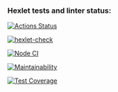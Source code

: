### Hexlet tests and linter status:
[![Actions Status](https://github.com/Vladislav2097/frontend-bootcamp-project-46/workflows/hexlet-check/badge.svg)](https://github.com/Vladislav2097/frontend-bootcamp-project-46/actions)

[![hexlet-check](https://github.com/Vladislav2097/frontend-bootcamp-project-46/actions/workflows/hexlet-check.yml/badge.svg)](https://github.com/Vladislav2097/frontend-bootcamp-project-46/actions/workflows/hexlet-check.yml)

[![Node CI](https://github.com/Vladislav2097/frontend-bootcamp-project-46/actions/workflows/nodejs.yml/badge.svg)](https://github.com/Vladislav2097/frontend-bootcamp-project-46/actions/workflows/nodejs.yml)

[![Maintainability](https://api.codeclimate.com/v1/badges/73bc68a71431f2792551/maintainability)](https://codeclimate.com/github/Vladislav2097/frontend-bootcamp-project-46/maintainability)

[![Test Coverage](https://api.codeclimate.com/v1/badges/73bc68a71431f2792551/test_coverage)](https://codeclimate.com/github/Vladislav2097/frontend-bootcamp-project-46/test_coverage)
